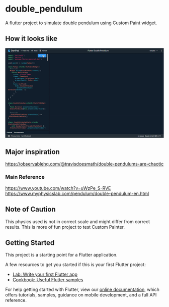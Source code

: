 # double_pendulum

A flutter project to simulate double pendulum using Custom Paint widget.

## How it looks like

![Gif of the simulation](./flutter_double_pendulum_demo.gif)

## Major inspiration

https://observablehq.com/@travisdoesmath/double-pendulums-are-chaotic

### Main Reference

https://www.youtube.com/watch?v=uWzPe_S-RVE
https://www.myphysicslab.com/pendulum/double-pendulum-en.html

## Note of Caution

This physics used is not in correct scale and might differ from correct results.
This is more of fun project to test Custom Painter.

## Getting Started

This project is a starting point for a Flutter application.

A few resources to get you started if this is your first Flutter project:

- [Lab: Write your first Flutter app](https://flutter.dev/docs/get-started/codelab)
- [Cookbook: Useful Flutter samples](https://flutter.dev/docs/cookbook)

For help getting started with Flutter, view our
[online documentation](https://flutter.dev/docs), which offers tutorials,
samples, guidance on mobile development, and a full API reference.
